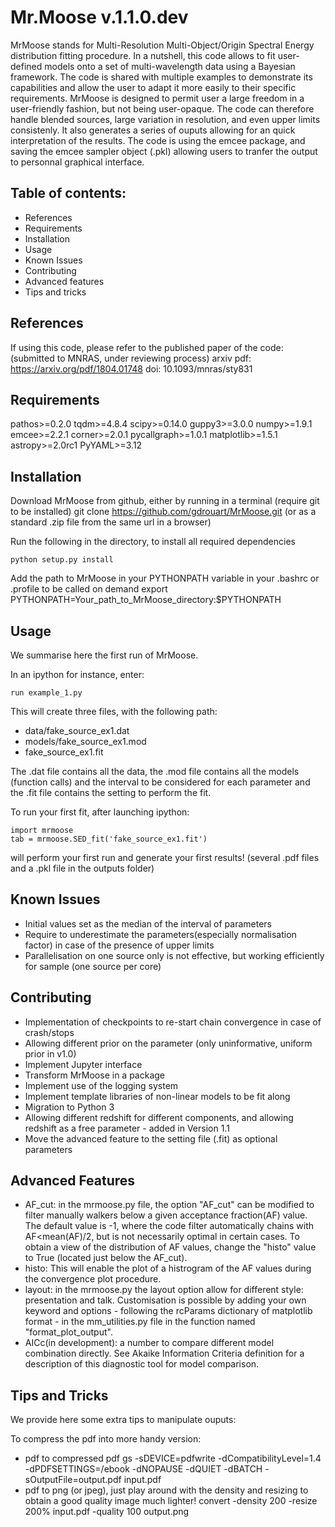 # Mr.Moose v.1.1.0.dev
MrMoose stands for Multi-Resolution Multi-Object/Origin Spectral Energy distribution fitting procedure. In a nutshell, this code allows to fit user-defined models onto a set of multi-wavelength data using a Bayesian framework. The code is shared with multiple examples to demonstrate its capabilities and allow the user to adapt it more easily to their specific requirements. MrMoose is designed to permit user a large freedom in a user-friendly fashion, but not being user-opaque. The code can therefore handle blended sources, large variation in resolution, and even upper limits consistenly. It also generates a series of ouputs allowing for an quick interpretation of the results. The code is using the emcee package, and saving the emcee sampler object (.pkl) allowing users to tranfer the output to personnal graphical interface. 


## Table of contents:
* References
* Requirements 
* Installation
* Usage
* Known Issues
* Contributing
* Advanced features
* Tips and tricks


## References
If using this code, please refer to the published paper of the code:
(submitted to MNRAS, under reviewing process)
arxiv pdf: https://arxiv.org/pdf/1804.01748
doi: 10.1093/mnras/sty831

## Requirements
pathos>=0.2.0
tqdm>=4.8.4
scipy>=0.14.0
guppy3>=3.0.0
numpy>=1.9.1
emcee>=2.2.1
corner>=2.0.1
pycallgraph>=1.0.1
matplotlib>=1.5.1
astropy>=2.0rc1
PyYAML>=3.12

## Installation
Download MrMoose from github, either by running in a terminal (require git to be installed)
git clone https://github.com/gdrouart/MrMoose.git
(or as a standard .zip file from the same url in a browser)

Run the following in the directory, to install all required dependencies
```
python setup.py install
````

Add the path to MrMoose in your PYTHONPATH variable in your .bashrc or .profile to be called on demand
export PYTHONPATH=Your_path_to_MrMoose_directory:$PYTHONPATH

## Usage
We summarise here the first run of MrMoose. 

In an ipython for instance, enter:
```
run example_1.py
```

This will create three files, with the following path:
 - data/fake_source_ex1.dat
 - models/fake_source_ex1.mod
 - fake_source_ex1.fit

The .dat file contains all the data, the .mod file contains all the models (function calls) and
the interval to be considered for each parameter and the .fit file contains the setting to
perform the fit. 

To run your first fit, after launching ipython:
```
import mrmoose
tab = mrmoose.SED_fit('fake_source_ex1.fit')
```
will perform your first run and generate your first results! (several .pdf files and a .pkl file
in the outputs folder)

## Known Issues
- Initial values set as the median of the interval of parameters
- Require to underestimate the parameters(especially normalisation factor) in case of the presence of upper limits
- Parallelisation on one source only is not effective, but working efficiently for sample (one source per core)

## Contributing
- Implementation of checkpoints to re-start chain convergence in case of crash/stops
- Allowing different prior on the parameter (only uninformative, uniform prior in v1.0)
- Implement Jupyter interface
- Transform MrMoose in a package
- Implement use of the logging system
- Implement template libraries of non-linear models to be fit along
- Migration to Python 3
- Allowing different redshift for different components, and allowing redshift as a free parameter - added in Version 1.1
- Move the advanced feature to the setting file (.fit) as optional parameters

## Advanced Features
- AF_cut: in the mrmoose.py file, the option "AF_cut" can be modified to filter manually walkers below a
given acceptance fraction(AF) value. The default value is -1, where the code filter automatically chains
with AF<mean(AF)/2, but is not necessarily optimal in certain cases. To obtain a view of the distribution
of AF values, change the "histo" value to True (located just below the AF_cut). 
- histo: This will enable the plot of a histrogram of the AF values during the convergence plot procedure. 
- layout: in the mrmoose.py the layout option allow for different style: presentation and talk. Customisation
is possible by adding your own keyword and options - following the rcParams dictionary of matplotlib format -
in the mm_utilities.py file in the function named "format_plot_output".
- AICc(in development): a number to compare different model combination directly. See Akaike Information Criteria
definition for a description of this diagnostic tool for model comparison. 

## Tips and Tricks
We provide here some extra tips to manipulate ouputs:

To compress the pdf into more handy version:
 - pdf to compressed pdf
gs -sDEVICE=pdfwrite -dCompatibilityLevel=1.4 -dPDFSETTINGS=/ebook -dNOPAUSE -dQUIET -dBATCH -sOutputFile=output.pdf input.pdf
 - pdf to png (or jpeg), just play around with the density and resizing to obtain a good quality image much lighter! 
convert -density 200 -resize 200% input.pdf -quality 100 output.png

